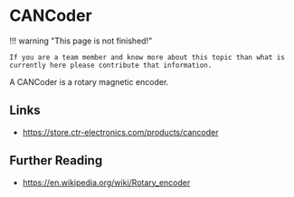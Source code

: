 # CANCoder

!!! warning "This page is not finished!"

    If you are a team member and know more about this topic than what is currently here please contribute that information.

A CANCoder is a rotary magnetic encoder.

## Links

- <https://store.ctr-electronics.com/products/cancoder>

## Further Reading

- <https://en.wikipedia.org/wiki/Rotary_encoder>
